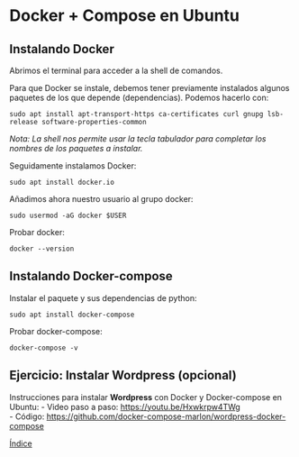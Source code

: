 # Docker + Compose en Ubuntu

## Instalando Docker

Abrimos el terminal para acceder a la shell de comandos.

Para que Docker se instale, debemos tener previamente instalados algunos paquetes de los que depende (dependencias). Podemos hacerlo con:

`sudo apt install apt-transport-https ca-certificates curl gnupg lsb-release software-properties-common`

*Nota: La shell nos permite usar la tecla tabulador para completar los nombres de los paquetes a instalar.*

Seguidamente instalamos Docker:

`sudo apt install docker.io`

Añadimos ahora nuestro usuario al grupo docker:

`sudo usermod -aG docker $USER`

Probar docker:

`docker --version`

## Instalando Docker-compose

Instalar el paquete y sus dependencias de python:

`sudo apt install docker-compose`

Probar docker-compose:

`docker-compose -v`

## Ejercicio: Instalar Wordpress (opcional)

Instrucciones para instalar **Wordpress** con Docker y Docker-compose en Ubuntu: 
	- Video paso a paso: https://youtu.be/Hxwkrpw4TWg  
	- Código: https://github.com/docker-compose-marlon/wordpress-docker-compose  

[Índice](../README.md)